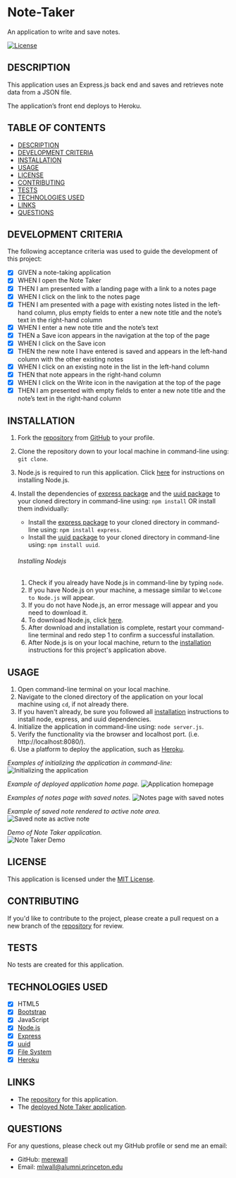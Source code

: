 # Note-Taker
An application to write and save notes.

[![License](https://img.shields.io/badge/License-MIT-yellow.svg)](https://opensource.org/licenses/MIT)
  
## DESCRIPTION

This application uses an Express.js back end and saves and retrieves note data from a JSON file.

The application’s front end deploys to Heroku.

## TABLE OF CONTENTS

- [DESCRIPTION](#description)
- [DEVELOPMENT CRITERIA](#development-criteria)
- [INSTALLATION](#installation)
- [USAGE](#usage)
- [LICENSE](#license)
- [CONTRIBUTING](#contributing)
- [TESTS](#tests)
- [TECHNOLOGIES USED](#technologies-used)
- [LINKS](#links)
- [QUESTIONS](#questions)


## DEVELOPMENT CRITERIA

The following acceptance criteria was used to guide the development of this project:
  
- [x] GIVEN a note-taking application
- [x] WHEN I open the Note Taker
- [x] THEN I am presented with a landing page with a link to a notes page
- [x] WHEN I click on the link to the notes page
- [x] THEN I am presented with a page with existing notes listed in the left-hand column, plus empty fields to enter a new note title and the note’s text in the right-hand column
- [x] WHEN I enter a new note title and the note’s text
- [x] THEN a Save icon appears in the navigation at the top of the page
- [x] WHEN I click on the Save icon
- [x] THEN the new note I have entered is saved and appears in the left-hand column with the other existing notes
- [x] WHEN I click on an existing note in the list in the left-hand column
- [x] THEN that note appears in the right-hand column
- [x] WHEN I click on the Write icon in the navigation at the top of the page
- [x] THEN I am presented with empty fields to enter a new note title and the note’s text in the right-hand column

## INSTALLATION

1. Fork the [repository](https://github.com/merewall/Team-Profile-Generator) from [GitHub](https://github.com/) to your profile.
2. Clone the repository down to your local machine in command-line using: `git clone`.
3. Node.js is required to run this application. Click [here](#installing-nodejs) for instructions on installing Node.js.
4. Install the dependencies of [express package](https://www.npmjs.com/package/express) and the [uuid package](https://www.npmjs.com/package/uuid) to your cloned directory in command-line using: `npm install` OR install them individually:
    * Install the [express package](https://www.npmjs.com/package/express) to your cloned directory in command-line using: `npm install express`.
    * Install the [uuid package](https://www.npmjs.com/package/uuid) to your cloned directory in command-line using: `npm install uuid`.

    

    ###### Installing Nodejs

    1. Check if you already have Node.js in command-line by typing `node`.
    2. If you have Node.js on  your machine, a message similar to `Welcome to Node.js` will appear.
    3. If you do not have Node.js, an error message will appear and you need to download it.
    4. To download Node.js, click [here](https://nodejs.org/en/download/).
    5. After download and installation is complete, restart your command-line terminal and redo step 1 to confirm a successful installation.
    6. After Node.js is on your local machine, return to the [installation](#installation) instructions for this project's application above.

## USAGE

1. Open command-line terminal on your local machine.
2. Navigate to the cloned directory of the application on your local machine using `cd`, if not already there.
3. If you haven't already, be sure you followed all [installation](#installation) instructions to install node, express, and uuid dependencies.
4. Initialize the application in command-line using: `node server.js`.
5. Verify the functionality via the browser and localhost port. (i.e. http://localhost:8080/).
6. Use a platform to deploy the application, such as [Heroku](https://www.heroku.com).

_Examples of initializing the application in command-line:_
![Initializing the application]()

_Example of deployed application home page._
![Application homepage]()

_Examples of notes page with saved notes._
![Notes page with saved notes]()

_Example of saved note rendered to active note area._  
![Saved note as active note]()

_Demo of Note Taker application._  
![Note Taker Demo]()

## LICENSE

This application is licensed under the [MIT License](https://opensource.org/licenses/MIT).

## CONTRIBUTING

If you'd like to contribute to the project, please create a pull request on a new branch of the [repository](https://github.com/merewall/Note-Taker) for review.

## TESTS

No tests are created for this application.
## TECHNOLOGIES USED

- [X] HTML5
- [X] [Bootstrap](https://getbootstrap.com/docs/3.4/css/)
- [X] JavaScript
- [X] [Node.js](https://nodejs.org/en/)
- [X] [Express](https://www.npmjs.com/package/express)
- [X] [uuid](https://www.npmjs.com/package/uuid)
- [X] [File System](https://nodejs.org/api/fs.html)
- [X] [Heroku](https://www.heroku.com)
## LINKS

* The [repository](https://github.com/merewall/Note-Taker) for this application.
* The [deployed Note Taker application](https://note-taker-mwall.herokuapp.com/).

## QUESTIONS

For any questions, please check out my GitHub profile or send me an email:
* GitHub: [merewall](https://github.com/merewall)
* Email: mlwall@alumni.princeton.edu

